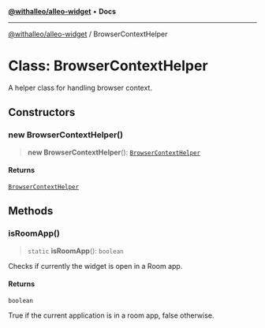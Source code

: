 [**@withalleo/alleo-widget**](../README.md) • **Docs**

***

[@withalleo/alleo-widget](../globals.md) / BrowserContextHelper

# Class: BrowserContextHelper

A helper class for handling browser context.

## Constructors

### new BrowserContextHelper()

> **new BrowserContextHelper**(): [`BrowserContextHelper`](BrowserContextHelper.md)

#### Returns

[`BrowserContextHelper`](BrowserContextHelper.md)

## Methods

### isRoomApp()

> `static` **isRoomApp**(): `boolean`

Checks if currently the widget is open in a Room app.

#### Returns

`boolean`

True if the current application is in a room app, false otherwise.
